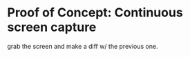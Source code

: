 # Proof of Concept: Continuous screen capture

grab the screen and make a diff w/ the previous one.
